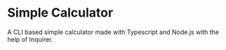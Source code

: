 # Simple Calculator

A CLI based simple calculator made with Typescript and Node.js with the help of Inquirer.
